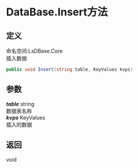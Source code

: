 # DataBase.Insert方法
## 定义
命名空间:LsDBase.Core    
插入数据   
```C#
public void Insert(string table, KeyValues kvps)
```
## 参数
***table***  string    
数据表名称   
***kvps*** KeyValues   
插入的数据   
## 返回
void